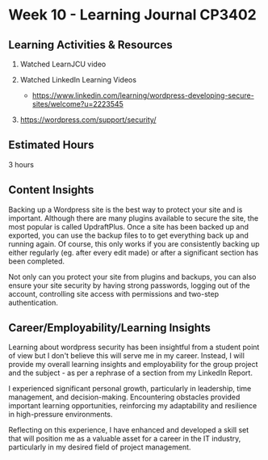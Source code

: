 # Week 10 - Learning Journal CP3402

## Learning Activities & Resources

1. Watched LearnJCU video
2. Watched LinkedIn Learning Videos
   * https://www.linkedin.com/learning/wordpress-developing-secure-sites/welcome?u=2223545

3. https://wordpress.com/support/security/


## Estimated Hours

3 hours


## Content Insights

Backing up a Wordpress site is the best way to protect your site and is important. Although there are many plugins available to secure the site, the most popular is called UpdraftPlus. Once a site has been backed up and exported, you can use the backup files to to get everything back up and running again. Of course, this only works if you are consistently backing up either regularly (eg. after every edit made) or after a significant section has been completed. 

Not only can you protect your site from plugins and backups, you can also ensure your site security by having strong passwords, logging out of the account, controlling site access with permissions and two-step authentication.

## Career/Employability/Learning Insights

Learning about wordpress security has been insightful from a student point of view but I don't believe this will serve me in my career. Instead, I will provide my overall learning insights and employability for the group project and the subject - as per a rephrase of a section from my LinkedIn Report. 

I experienced significant personal growth, particularly in leadership, time management, and decision-making. Encountering obstacles provided important learning opportunities, reinforcing my adaptability and resilience in high-pressure environments.

Reflecting on this experience, I have enhanced and developed a skill set that will position me as a valuable asset for a career in the IT industry, particularly in my desired field of project management.  
